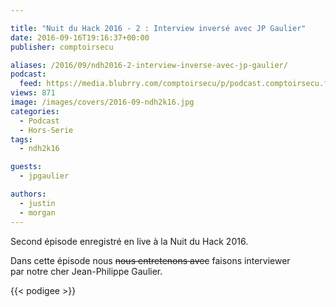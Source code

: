 ```yaml
---

title: "Nuit du Hack 2016 - 2 : Interview inversé avec JP Gaulier"
date: 2016-09-16T19:16:37+00:00
publisher: comptoirsecu

aliases: /2016/09/ndh2016-2-interview-inverse-avec-jp-gaulier/
podcast:
  feed: https://media.blubrry.com/comptoirsecu/p/podcast.comptoirsecu.fr/CSEC.HS24.2016-07-02.NDH2k16_Jpgaulier.mp3
views: 871
image: /images/covers/2016-09-ndh2k16.jpg
categories:
  - Podcast
  - Hors-Serie
tags:
  - ndh2k16

guests:
  - jpgaulier

authors:
  - justin
  - morgan
---
```

Second épisode enregistré en live à la Nuit du Hack 2016.

Dans cette épisode nous <del>nous entretenons avec</del> faisons interviewer par notre cher Jean-Philippe Gaulier.

{{< podigee >}}
